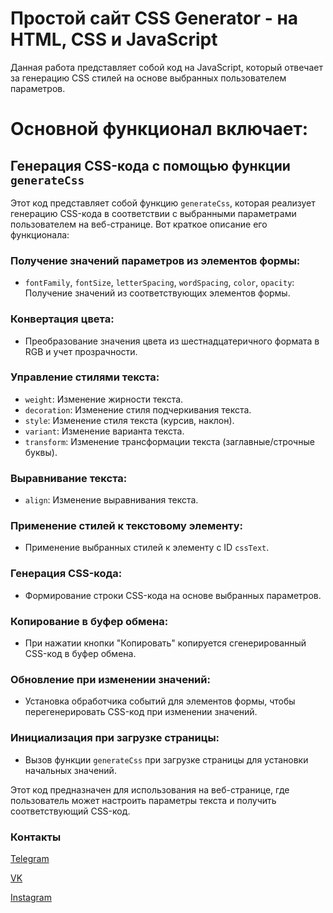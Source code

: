# Простой сайт CSS Generator - на HTML, CSS и JavaScript

Данная работа представляет собой код на JavaScript, который отвечает за генерацию CSS стилей на основе выбранных пользователем параметров.

# Основной функционал включает:

## Генерация CSS-кода с помощью функции `generateCss`

Этот код представляет собой функцию `generateCss`, которая реализует генерацию CSS-кода в соответствии с выбранными параметрами пользователем на веб-странице. Вот краткое описание его функционала:

### Получение значений параметров из элементов формы:

- `fontFamily`, `fontSize`, `letterSpacing`, `wordSpacing`, `color`, `opacity`: Получение значений из соответствующих элементов формы.

### Конвертация цвета:

- Преобразование значения цвета из шестнадцатеричного формата в RGB и учет прозрачности.

### Управление стилями текста:

- `weight`: Изменение жирности текста.
- `decoration`: Изменение стиля подчеркивания текста.
- `style`: Изменение стиля текста (курсив, наклон).
- `variant`: Изменение варианта текста.
- `transform`: Изменение трансформации текста (заглавные/строчные буквы).

### Выравнивание текста:

- `align`: Изменение выравнивания текста.

### Применение стилей к текстовому элементу:

- Применение выбранных стилей к элементу с ID `cssText`.

### Генерация CSS-кода:

- Формирование строки CSS-кода на основе выбранных параметров.

### Копирование в буфер обмена:

- При нажатии кнопки "Копировать" копируется сгенерированный CSS-код в буфер обмена.

### Обновление при изменении значений:

- Установка обработчика событий для элементов формы, чтобы перегенерировать CSS-код при изменении значений.

### Инициализация при загрузке страницы:

- Вызов функции `generateCss` при загрузке страницы для установки начальных значений.

Этот код предназначен для использования на веб-странице, где пользователь может настроить параметры текста и получить соответствующий CSS-код.


### Контакты

[Telegram](https://t.me/SWED_DIMA)

[VK](https://vk.com/dimaswed)

[Instagram](https://www.instagram.com/dima.swed/)
